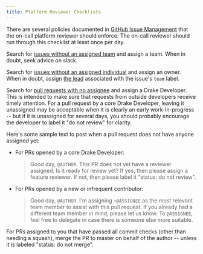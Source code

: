 ```yaml
---
title: Platform Reviewer Checklists
---
```


There are several policies documented in [GitHub Issue Management](/issues.html)
that the on-call platform reviewer should enforce.  The on-call
reviewer should run through this checklist at least once per day.

Search for [issues without an assigned team](https://github.com/RobotLocomotion/drake/issues?utf8=%E2%9C%93&q=is%3Aissue+is%3Aopen+-label%3A%22team%3A+dynamics%22+-label%3A%22team%3A+kitware%22+-label%3A%22team%3A+manipulation%22+-label%3A%22team%3A+robot+locomotion+group%22)
and assign a team.  When in doubt, seek advice on slack.

Search for [issues without an assigned individual](https://github.com/RobotLocomotion/drake/issues?q=is%3Aissue+is%3Aopen+no%3Aassignee)
and assign an owner.  When in doubt, assign [the lead](/issues.html#team)
associated with the issue's ``team`` label.

Search for [pull requests with no assignee](https://github.com/RobotLocomotion/drake/pulls?q=is%3Aopen+is%3Apr+no%3Aassignee+-label%3A%22status%3A+do+not+review%22)
and assign a Drake Developer.  This is intended to make sure that
requests from outside developers receive timely attention.  For a pull request
by a core Drake Developer, leaving it unassigned may be acceptable when it is
clearly an early work-in-progress -- but if it is unassigned for several days,
you should probably encourage the developer to label it "do not review" for
clarity.

Here's some sample text to post when a pull request does not have anyone
assigned yet:

* For PRs opened by a core Drake Developer:

  > Good day, ``@AUTHOR``.  This PR does not yet have a reviewer assigned.
  > Is it ready for review yet?
  > If yes, then please assign a feature reviewer.
  > If not, then please label it "status: do not review".

* For PRs opened by a new or infrequent contributor:

  > Good day, ``@AUTHOR``.  I'm assigning ``+@ASSIGNEE`` as the most relevant
  > team member to assist with this pull request.  If you already had a
  > different team member in mind, please let us know.  To ``@ASSIGNEE``,
  > feel free to delegate in case there is someone else more suitable.

For PRs assigned to you that have passed all commit checks (other than needing
a squash), merge the PR to master on behalf of the author -- unless it is
labeled "status: do not merge".
